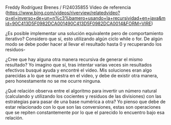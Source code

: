 Freddy Rodríguez Brenes / FI24035855
Video de referencia
(https://www.bing.com/videos/riverview/relatedvideo?q=el+inverso+de+un+n%c3%bamero+usando+la+recursividad+en+java&mid=90C413D5F0982DCA001490C413D5F0982DCA0014&FORM=VIRE)

¿Es posible implementar una solución equivalente pero de comportamiento iterativo?
Considero que sí, esto utilizando algún ciclo while o for. De algún modo se debe poder hacer al llevar el resultado hasta 0 y recuperando los residuos-

¿Cree que hay alguna otra manera recursiva de generar el mismo resultado?
Yo imagino que sí, tras intentar varias veces sin resultados efectivos busqué ayuda y encontré el video. Mis soluciones eran algo parecidas a lo que se muestra en el video, y debe de existir otra manera, pero honestamente no se me ocurre ninguna.

¿Qué relación observa entre el algoritmo para invertir un número natural (calculando y utilizando los cocientes y residuos de las divisiones) con las estrategias para pasar de una base numérica a otra?
Yo pienso que debe de estar relacionado con lo que son las conversiones, estas son operaciones que se repiten constantemente por lo que el parecido lo encuentro bajo esa relación.
